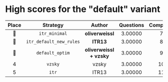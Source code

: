 # High scores for the "default" variant

| Place | Strategy | Author | Questions | Complexity | Source |
|:-----:|:--------:|:------:|:---------:|:----------:|:------:|
| :1st_place_medal: | `itr_minimal` | **oliverweissl** | 3.00000 | 72 | `20250828_023828_itr_minimal.py` |
| :2nd_place_medal: | `itr_default_new_rules` | **ITR13** | 3.00000 | 81 | `20241020_143248_itr_default_new_rules.py` |
| :3rd_place_medal: | `default_optim` | **oliverweissl + vzsky** | 3.00000 | 95 | `20240920_141117_default_optim.py` |
| 4 | `vzsky` | vzsky | 3.00000 | 106 | `20240917_225929_vzsky.py` |
| 5 | `itr` | ITR13 | 3.00000 | 111 | `20241002_035437_itr.py` |
